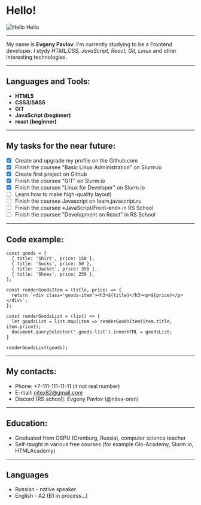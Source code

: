 # Hello!

![Hello Hello](https://media.giphy.com/media/hvRJCLFzcasrR4ia7z/giphy.gif)

*****
My name is **Evgeny Pavlov**. I'm currently studying to be a Frontend developer. I stydy  _HTML,CSS, JavaScript, React, Git, Linux_ and other interesting technologies.

*****

## Languages and Tools:
*  **HTML5**
*  **CSS3/SASS**
*  **GIT** 
*  **JavaScript (beginner)**
*  **react (beginner)**
*****
## My tasks for the near future:

- [x] Create and upgrade my profile on the  Github.com
- [x] Finish the coursee "Basic Linux Administration" on Slurm.io
- [x] Create first project on Github
- [x] Finish the coursee "GIT" on Slurm.io
- [x] Finish the coursee "Linux for Developer" on Slurm.io
- [ ] Learn how to make high-quality layout)
- [ ] Finish the coursee Javascript on learn.javascript.ru
- [ ] Finish the coursee «JavaScript/Front-end» in RS School 
- [ ] Finish the coursee "Development on React" in RS School
*****
## Code example:
```
const goods = [
  { title: 'Shirt', price: 150 },
  { title: 'Socks', price: 50 },
  { title: 'Jacket', price: 350 },
  { title: 'Shoes', price: 250 },
];

const renderGoodsItem = (title, price) => {
  return `<div class='goods-item'><h3>${title}</h3><p>${price}</p></div>`;
};

const renderGoodsList = (list) => {
  let goodsList = list.map(item => renderGoodsItem(item.title, item.price));
  document.querySelector('.goods-list').innerHTML = goodsList;
}

renderGoodsList(goods);
```

*****
## My contacts:
* Phone: +7-111-111-11-11 (it not real number)
* E-mail: nitex82@gmail.com
* Discord (RS school): Evgeny Pavlov (@nitex-oren) 
*****
## Education:
* Graduated from OSPU (Orenburg, Russia), computer science teacher
* Self-taught in various free courses (for example Glo-Academy, Slurm.io, HTMLAcademy)
*****
## Languages
* Russian - native speaker.
* English - A2 (B1 in process…)

